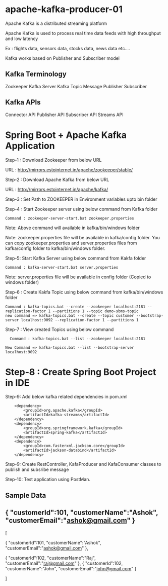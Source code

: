 # apache-kafka-producer-01
Apache Kafka is a distributed streaming platform

Apache Kafka is used to process real time data feeds with high throughput and low latency

Ex : flights data, sensors data, stocks data, news data etc....

Kafka works based on Publisher and Subscriber model

Kafka Terminology
-----------------
Zookeeper
Kafka Server
Kafka Topic
Message
Publisher
Subscriber

Kafka APIs
----------
Connector API
Publisher API
Subscriber API
Streams API




Spring Boot + Apache Kafka Application
=======================================

Step-1 : Download Zookeeper from below URL

   URL : http://mirrors.estointernet.in/apache/zookeeper/stable/

Step-2 : Download Apache Kafka from below URL

   URL : http://mirrors.estointernet.in/apache/kafka/

Step-3 : Set Path to ZOOKEEPER in Environment variables upto bin folder

Step-4 : Start Zookeeper server using below command from Kafka folder

    Command : zookeeper-server-start.bat zookeeper.properties

Note: Above command will available in kafka/bin/windows folder

Note: zookeeper.properties file will be available in kafka/config folder. You can copy zookeeper.properties and server.properties files from kafka/config folder to kafka/bin/windows folder.

Step-5: Start Kafka Server using below command from Kakfa folder

    Command : kafka-server-start.bat server.properties

Note: server.properties file will be available in config folder (Copied to windows folder)

Step-6 : Create Kakfa Topic using below command from kafka/bin/windows folder

	Command : kafka-topics.bat --create --zookeeper localhost:2181 --replication-factor 1 --partitions 1 --topic demo-sbms-topic
	new command => kafka-topics.bat --create --topic customer --bootstrap-server localhost:9092 --replication-factor 1 --partitions 1

Step-7 : View created Topics using below command

      Command : kafka-topics.bat --list --zookeeper localhost:2181

	New Command => kafka-topics.bat --list --bootstrap-server localhost:9092

Step-8 : Create Spring Boot Project in IDE
===========================================

Step-9: Add below kafka related dependencies in pom.xml

		<dependency>
			<groupId>org.apache.kafka</groupId>
			<artifactId>kafka-streams</artifactId>
		</dependency>
		<dependency>
			<groupId>org.springframework.kafka</groupId>
			<artifactId>spring-kafka</artifactId>
		</dependency>
		<dependency>
			<groupId>com.fasterxml.jackson.core</groupId>
			<artifactId>jackson-databind</artifactId>
		</dependency>
		

Step-9: Create RestController, KafaProducer and KafaConsumer classes to publish and subsribe message


Step-10: Test application using PostMan.


Sample Data
------------

{
"customerId":101,
"customerName":"Ashok",
"customerEmail":"ashok@gmail.com"
}
---------------------------------
[

{
"customerId":101,
"customerName":"Ashok",
"customerEmail":"ashok@gmail.com"
},

{
"customerId":102,
"customerName":"Raj",
"customerEmail":"raj@gmail.com"
},
{
"customerId":102,
"customerName":"John",
"customerEmail":"john@gmail.com"
}

]
